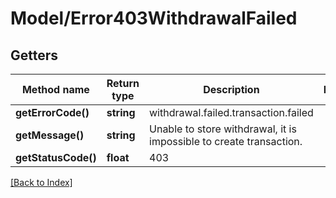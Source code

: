 # Model/Error403WithdrawalFailed

## Getters

Method name | Return type | Description | Notes
------------ | ------------- | ------------- | -------------
**getErrorCode()** | **string** | withdrawal.failed.transaction.failed |
**getMessage()** | **string** | Unable to store withdrawal, it is impossible to create transaction. |
**getStatusCode()** | **float** | 403 |

[[Back to Index]](../index.md)
